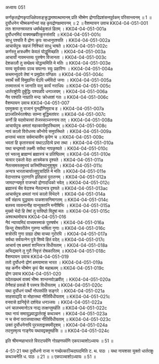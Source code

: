 अध्यायः 051

कर्णकृतद्रोणकृपाधिक्षेपसङ्क्रुद्धमश्वत्थामानम् प्रति भीष्मेण द्रोणादिप्रशंसनपूर्वकम् परिसान्त्वनम् ॥ 1 ॥ दुर्योधनेन भीष्मकर्णाभ्यां सह कृपद्रोणक्षमापनम् ॥ 2 ॥
वैशम्पायन उवाच 	KK04-04-051-001  
ततः शान्तनवस्तत्र धर्मार्थकुशलं हितम् ।	KK04-04-051-001a  
दुर्योधनमिदं वाक्यमब्रवीत्कुरुसंसदि ॥	KK04-04-051-001c  
साधु पश्यति वै द्रोणः कृपः साध्वनुपश्यति ।	KK04-04-051-002a  
आचार्यपुत्रः सहजं निश्चितं साधु भाषते ॥	KK04-04-051-002c  
कर्णस्तु क्षत्रधर्मेण केवलं योद्धुमिच्छति ।	KK04-04-051-003a  
आचार्यो नावमन्तव्यः पुरुषेण विजानता ।	KK04-04-051-003c  
देशकालौ तु सम्प्रेक्ष्य योद्धव्यमिति मे मतिः ॥	KK04-04-051-003e  
यस्य सूर्यसमाः प़ञ्च सपत्नाः स्युः प्रहारिणः ।	KK04-04-051-004a  
कथमभ्युदये तेषां न प्रमुह्येत पण्डितः ॥	KK04-04-051-004c  
स्वार्थे सर्वे विमुह्यन्ति येऽपि धर्मविदो जनाः ।	KK04-04-051-005a  
तस्मात्तत्वं न जानाति यत्तु कार्यं नराधिपः ॥	KK04-04-051-005c  
धार्तराष्ट्रोपि दुर्बुद्धिः पश्यन्नपि धनञ्जयम् ।	KK04-04-051-006a  
नैव पश्यति नाघ्राति मन्दः क्रोधवशं गतः ॥	KK04-04-051-006c  
वैशम्पायन उवाच 	KK04-04-051-007  
एवमुक्त्वा तु राजानं पुनर्द्रौणिमुवाच ह ।	KK04-04-051-007a  
प्राञ्जलिर्भरतश्रेष्ठः साम्ना बुद्धिमतांवरः ॥	KK04-04-051-007c  
कर्णो हि यदवोचत्त्वां तेजस्सञ्जननाय तत् ।	KK04-04-051-008a  
आचार्यपुत्रः क्षमतां महत्कार्यमुपस्थितम् ॥	KK04-04-051-008c  
नायं कालो विरोधस्य कौन्तेये समुपस्थिते ।	KK04-04-051-009a  
क्षन्तव्यं भवता सर्वमाचार्येण कृपेण च ॥	KK04-04-051-009c  
भवतां हि कृतास्त्रत्वं यथाऽऽदित्ये प्रभा तथा ।	KK04-04-051-010a  
यथा चन्द्रमसो लक्ष्मीः सर्वथा नापकृष्यते ।	KK04-04-051-010c  
एवं भवत्सु ब्राह्मण्यं ब्रह्मास्त्रं च प्रतिष्ठितम् ॥	KK04-04-051-010e  
चत्वार एकतो वेदाः क्षात्रमेकत्र दृश्यते ।	KK04-04-051-011a  
नैतत्समस्तमुभयं कस्मिंश्चिदनुशुश्रुम ।	KK04-04-051-011c  
अन्यत्र भारताचार्यात्सुपुत्रादिति मे मतिः ॥	KK04-04-051-011e  
वेदान्ताश्च पुराणानि इतिहासं पुरातनम् ।	KK04-04-051-012a  
जामदग्न्यमृते राजन्को द्रोणादधिको भवेत् ॥	KK04-04-051-012c  
ब्रह्मास्त्रं चैव वेदाश्च नैतदन्यत्र दृश्यते ॥	KK04-04-051-013ac  
आचार्यपुत्रः क्षमतां नायं कालो विभेदने ।	KK04-04-051-014a  
सर्वे संहत्य युद्ध्यामः पाकशासनिमागतम् ॥	KK04-04-051-014c  
बलस्य व्यसनानीह यान्युक्तानि मनीषिभिः ।	KK04-04-051-015a  
मुख्यो भेदो हि तेषां तु पापिष्ठो विदुषां मतः ॥	KK04-04-051-015c  
अश्वत्थामोवाच 	KK04-04-051-016  
नैवं न्याय्यमिदं वाच्यमस्माकं पुरुषर्षभ ।	KK04-04-051-016a  
किन्तु रोषपरीतेन गुरुणा भाषिता गुणाः ॥	KK04-04-051-016c  
शत्रोरपि गुणा ग्राह्या दोषा वाच्या गुरोरपि ।	KK04-04-051-017a  
सर्वथा सर्वयत्नेन पुत्रे शिष्ये हितं वदेत् ॥	KK04-04-051-017c  
आचार्य एष क्षमतां शान्तिरत्र विधीयताम् ।	KK04-04-051-018a  
अभिद्यमाने तु गुरौ निवृत्तं रोषकारितम् ॥	KK04-04-051-018c  
वैशम्पायन उवाच 	KK04-04-051-019  
ततो दुर्योधनो द्रोणं क्षमयामास भारत ।	KK04-04-051-019a  
सह कर्णेन भीष्मेण कृपं चैव महाबलम् ॥	KK04-04-051-019c  
द्रोण उवाच 	KK04-04-051-020  
यदेतत्प्रथमं वाक्यं भीष्मः शान्तनवोऽब्रवीत् ।	KK04-04-051-020a  
तेनैवाहं प्रसन्नो वै परमत्र विधीयताम् ॥	KK04-04-051-020c  
यथा दुर्योधनं पार्थो नोपसर्पति सङ्गरे ।	KK04-04-051-021a  
साहसाद्यदि वा मोहात्तथा नीतिर्विधीयताम् ॥	KK04-04-051-021c  
वनवासे ह्यनिर्वृत्ते दर्शयेन्न धनञ्जयः ।	KK04-04-051-022a  
धनं चालभमानोऽत्र नाद्य तत्क्षन्तुमर्हति ॥	KK04-04-051-022c  
यथा नायं समायुञ्ज्याद्धार्तराष्ट्रं कथञ्चन ।	KK04-04-051-023a  
न च सेनां पराजय्यात्तथा नीतिर्विधीयताम् ॥	KK04-04-051-023c  
उक्तं दुर्योधनेनापि पुरस्ताद्वाक्यमीदृशम् ।	KK04-04-051-024a  
तदनुस्मृत्य गाङ्गेय यथावद्वक्तुमर्हसि ॥ ॥	KK04-04-051-024c  

इति श्रीमन्महाभारते विराटपर्वणि गोग्रहणपर्वणि एकपञ्चाशोऽध्यायः ॥ 51 ॥

4-51-21 यथा दुर्योधनो राजा न गच्छेत्काञ्चिदापदमिति ट. थ. पाठः । यथा नायशसा युक्तो धार्तराष्ट्रः कथञ्चनेति ध. पाठः ॥ 21 ॥ ॥ एकपञ्चाशोऽध्यायः ॥ 51 ॥
